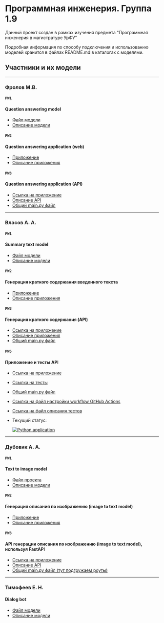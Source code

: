 # Программная инженерия. Группа 1.9

Данный проект создан в рамках изучения предмета "Программная инженерия в магистратуре УрФУ"

Подробная информация по способу подключения и использованию моделей хранится в файлах README.md в каталогах с моделями.

## Участники и их модели
---

### Фролов М.В.

#### `PW1`

#### Question answering model

- [Файл модели](PW1/question_answerer_model/question_answerer_model.py)
- [Описание модели](PW1/question_answerer_model/README.md)

#### `PW2`

#### Question answering application (web)

- [Приложение](PW2/question_answerer_app/question_answerer_app.py)
- [Описание приложения](PW2/question_answerer_app/README.md)

#### `PW3`

#### Question answering application (API)

- [Ссылка на приложение](/PW3/question_answerer/)
- [Описание API](/PW3/question_answerer/README.md)
- [Общий main.py файл](/PW3/main.py)

---

### Власов А. А.

#### `PW1`

#### Summary text model

- [Файл модели](/PW1/summary_text_model/summary_text.py)
- [Описание модели](/PW1/summary_text_model/readme_summary_text.md)

#### `PW2`

#### Генерация краткого содержания введенного текста

- [Приложение](/PW2/summary_text_app/summary_text_app.py)
- [Описание приложения](/PW2/summary_text_app/README.md)

#### `PW3`

#### Генерация краткого содержания (API)

- [Ссылка на приложение](/PW3/summary_text/)
- [Описание приложения](/PW3/summary_text/README.md)
- [Общий main.py файл](/PW3/main.py)

#### `PW5`

#### Приложение и тесты API

- [Ссылка на приложение](/PW5/summary_text/src)
- [Ссылка на тесты](/PW5/summary_text/tests)
- [Общий main.py файл](/PW5/main.py)
- [Ссылка на файл настройки workflow GitHub Actions](.github/workflows/python-app.yml)
- [Ссылка на файл описания тестов](/PW5/summary_text/tests/README.md)
- Текущий статус:

  [![Python application](https://github.com/nocsland/program_engineering/actions/workflows/python-app.yml/badge.svg)](https://github.com/nocsland/program_engineering/actions/workflows/python-app.yml)

---

### Дубовик А. А.

#### `PW1`

#### Text to image model

- [Файл проекта](/PW1/text_2_image_model/text_2_image.py)
- [Описание модели](/PW1/text_2_image_model/README.md)

#### `PW2`

#### Генерация описания по изображению (image to text model)

- [Приложение](/PW2/image_to_text_app/image_to_text_app.py)
- [Описание приложения](/PW2/image_to_text_app/README.md)

#### `PW3`

#### API генерации описания по изображению (image to text model), используя FastAPI

- [Ссылка на приложение](/PW3/image_to_text/)
- [Описание API](/PW3/image_to_text/README.md)
- [Общий main.py файл (тут подгружаем роуты)](/PW3/main.py)

---

### Тимофеев Е. Н.

#### Dialog bot

- [Файл модели](/PW1/dialog_chat/ml_homework_chat.py)
- [Описание модели](/PW1/dialog_chat/README.md)
